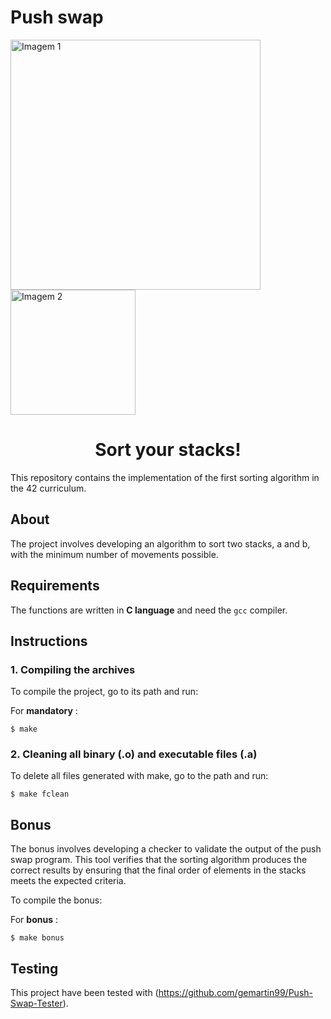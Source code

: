 # Push swap

<!DOCTYPE html>
<html lang="en">
<head>
    <meta charset="UTF-8">
    <meta name="viewport" content="width=device-width, initial-scale=1.0">
</head>
<body>
    <div class="header-container">
        <img src="https://raw.githubusercontent.com/ayogun/42-project-badges/main/covers/cover-push_swap-bonus.png" width="400" alt="Imagem 1"/>
        <img src="https://media0.giphy.com/media/v1.Y2lkPTc5MGI3NjExbmJrNGxjajh0dGlyd2t6Y3FxMnVhY2JiaXptaDZleGIzbmRndGk0NSZlcD12MV9pbnRlcm5hbF9naWZfYnlfaWQmY3Q9Zw/kfWSRqFmgxsg9hOAym/giphy.webp" width="200" alt="Imagem 2"/>
    </div>
</body>
</html>


<h1 align="center">Sort your stacks!</h1>

This repository contains the implementation of the first sorting algorithm in the 42 curriculum.

## About
The project involves developing an algorithm to sort two stacks, a and b, with the minimum number of movements possible.

## Requirements
The functions are written in __C language__ and need the `gcc` compiler.

## Instructions

### 1. Compiling the archives

To compile the project, go to its path and run:

For __mandatory__ :
```
$ make
```
### 2. Cleaning all binary (.o) and executable files (.a)

To delete all files generated with make, go to the path and run:
```
$ make fclean
```
## Bonus
The bonus involves developing a checker to validate the output of the push swap program. This tool verifies that the sorting algorithm produces the correct results by ensuring that the final order of elements in the stacks meets the expected criteria.

To compile the bonus:

For __bonus__ :
```
$ make bonus
```

## Testing
This project have been tested with (https://github.com/gemartin99/Push-Swap-Tester).

